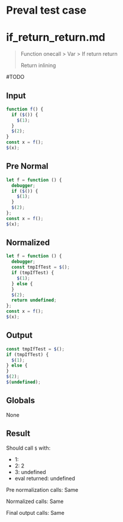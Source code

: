 # Preval test case

# if_return_return.md

> Function onecall > Var > If return return
>
> Return inlining

#TODO

## Input

`````js filename=intro
function f() {
  if ($()) {
    $(1);
  }
  $(2);
}
const x = f();
$(x);
`````

## Pre Normal

`````js filename=intro
let f = function () {
  debugger;
  if ($()) {
    $(1);
  }
  $(2);
};
const x = f();
$(x);
`````

## Normalized

`````js filename=intro
let f = function () {
  debugger;
  const tmpIfTest = $();
  if (tmpIfTest) {
    $(1);
  } else {
  }
  $(2);
  return undefined;
};
const x = f();
$(x);
`````

## Output

`````js filename=intro
const tmpIfTest = $();
if (tmpIfTest) {
  $(1);
} else {
}
$(2);
$(undefined);
`````

## Globals

None

## Result

Should call `$` with:
 - 1: 
 - 2: 2
 - 3: undefined
 - eval returned: undefined

Pre normalization calls: Same

Normalized calls: Same

Final output calls: Same
